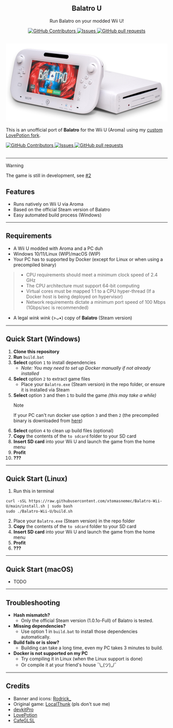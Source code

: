 
<p align="center">
 <h2 align="center">Balatro U</h2>
 <p align="center">Run Balatro on your modded Wii U!</p>
</p>
  <p align="center">
    <a href="https://github.com/xtomasnemec/Balatro-Wii-U/contributors">
      <img alt="GitHub Contributors" src="https://img.shields.io/github/contributors/xtomasnemec/Balatro-Wii-U" />
    </a>
    <a href="https://github.com/xtomasnemec/Balatro-Wii-U/issues">
      <img alt="Issues" src="https://img.shields.io/github/issues/xtomasnemec/Balatro-Wii-U?color=0088ff" />
    </a>
    <a href="https://github.com/xtomasnemec/Balatro-Wii-U/pulls">
      <img alt="GitHub pull requests" src="https://img.shields.io/github/issues-pr/xtomasnemec/Balatro-Wii-U?color=0088ff" />
    </a>
    <br />
    <br />
  </p>

![Wii U Banner](WiiU.png)

This is an unofficial port of **Balatro** for the Wii U (Aroma) using my [custom LovePotion fork](https://github.com/xtomasnemec/lovepotion/tree/3.1.0-development).

<p align="left">
    <a href="https://github.com/xtomasnemec/lovepotion/contributors">
      <img alt="GitHub Contributors" src="https://img.shields.io/github/contributors/xtomasnemec/lovepotion" />
    </a>
    <a href="https://github.com/xtomasnemec/lovepotion/issues">
      <img alt="Issues" src="https://img.shields.io/github/issues/xtomasnemec/lovepotion?color=0088ff" />
    </a>
    <a href="https://github.com/xtomasnemec/lovepotion/pulls">
      <img alt="GitHub pull requests" src="https://img.shields.io/github/issues-pr/xtomasnemec/lovepotion?color=0088ff" />
    </a>
    <br />
    <br />
  </p>

---

> [!WARNING]  
> The game is still in development, see [#2](https://github.com/xtomasnemec/Balatro-Wii-U/issues/2)


## Features
- Runs natively on Wii U via Aroma
- Based on the official Steam version of Balatro
- Easy automated build process (Windows)

---

## Requirements
- A Wii U modded with Aroma and a PC duh
- Windows 10/11/Linux (WIP)/macOS (WIP)
- Your PC has to supported by Docker (except for Linux or when using a precompiled binary)
> - CPU requirements should meet a minimum clock speed of 2.4 GHz
> - The CPU architecture must support 64-bit computing
> - Virtual cores must be mapped 1:1 to a CPU hyper-thread (If a Docker host is being deployed on hypervisor)
> - Network requirements dictate a minimum port speed of 100 Mbps (1Gbps/sec is recommended)
- A legal *wink wink* (>ᴗ•) copy of **Balatro** (Steam version)

---

## Quick Start (Windows)
1. **Clone this repository**
2. **Run** `build.bat`
3. **Select** option `1` to install dependencies
   - _Note: You may need to set up Docker manually if not already installed_
4. **Select** option `2` to extract game files
   - Place your `Balatro.exe` (Steam version) in the repo folder, or ensure it is installed via Steam
5. **Select** option `3` and then `1` to build the game _(this may take a while)_
   >[!NOTE]
   >If your PC can't run docker use option `3` and then `2` (the precompiled binary is downloaded from [here](https://github.com/xtomasnemec/Balatro-U-precompiled/tree/main))
6. **Select** option `4` to clean up build files (optional)
7. **Copy** the contents of the `to sdcard` folder to your SD card
8. **Insert SD card** into your Wii U and launch the game from the home menu
9.  **Profit**
10. **???**

---

## Quick Start (Linux)
1. Run this in terminal
```
curl -sSL https://raw.githubusercontent.com/xtomasnemec/Balatro-Wii-U/main/install.sh | sudo bash
sudo ./Balatro-Wii-U/build.sh
```
2. Place your `Balatro.exe` (Steam version) in the repo folder
3. **Copy** the contents of the `to sdcard` folder to your SD card
4. **Insert SD card** into your Wii U and launch the game from the home menu
5. **Profit**
6.  **???**
---
## Quick Start (macOS)
- TODO
---

## Troubleshooting
- **Hash mismatch?**
  - Only the official Steam version (1.0.1o-Full) of Balatro is tested.
- **Missing dependencies?**
  - Use option 1 in `build.bat` to install those dependencies automatically.
- **Build fails or is slow?**
  - Building can take a long time, even my PC takes 3 minutes to build.
- **Docker is not supported on my PC**
  - Try compiling it in Linux (when the Linux support is done)
  - Or compile it at your friend's house ¯\\_\(ツ)\_/¯
---

## Credits
- Banner and icons: [Rodrick_](https://github.com/rodrickhmmm)
- Original game: [LocalThunk](https://localthunk.com/) (pls don't sue me)
- [devkitPro](https://devkitpro.org/)
- [LovePotion](https://lovebrew.org/)
- [CafeGLSL](https://github.com/Exzap/CafeGLSL)